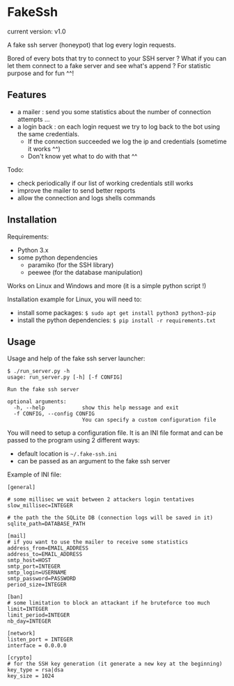 FakeSsh
========

current version: v1.0

A fake ssh server (honeypot) that log every login requests.

Bored of every bots that try to connect to your SSH server ?
What if you can let them connect to a fake server and see what's append ?
For statistic purpose and for fun ^^!


Features
---------

* a mailer : send you some statistics about the number of connection attempts ...
* a login back : on each login request we try to log back to the bot using the same credentials.
    * If the connection succeeded we log the ip and credentials (sometime it works ^^) 
    * Don't know yet what to do with that ^^
    
Todo:
* check periodically if our list of working credentials still works
* improve the mailer to send better reports
* allow the connection and logs shells commands 


Installation
-------------

Requirements:
* Python 3.x
* some python dependencies
    * paramiko (for the SSH library)
    * peewee (for the database manipulation)
    
Works on Linux and Windows and more (it is a simple python script !)
    
Installation example for Linux, you will need to:
* install some packages: `$ sudo apt get install python3 python3-pip`
* install the python dependencies: `$ pip install -r requirements.txt`


Usage
------

Usage and help of the fake ssh server launcher:

```
$ ./run_server.py -h
usage: run_server.py [-h] [-f CONFIG]

Run the fake ssh server

optional arguments:
  -h, --help            show this help message and exit
  -f CONFIG, --config CONFIG
                        You can specify a custom configuration file
```

You will need to setup a configuration file. It is an INI file format and can be passed to the program using 2 different ways:
* default location is `~/.fake-ssh.ini`
* can be passed as an argument to the fake ssh server

Example of INI file:

```
[general]

# some millisec we wait between 2 attackers login tentatives
slow_millisec=INTEGER

# the path the the SQLite DB (connection logs will be saved in it)
sqlite_path=DATABASE_PATH

[mail]
# if you want to use the mailer to receive some statistics
address_from=EMAIL_ADDRESS
address_to=EMAIL_ADDRESS
smtp_host=HOST
smtp_port=INTEGER
smtp_login=USERNAME
smtp_password=PASSWORD
period_size=INTEGER

[ban]
# some limitation to block an attackant if he bruteforce too much
limit=INTEGER
limit_period=INTEGER
nb_day=INTEGER

[network]
listen_port = INTEGER
interface = 0.0.0.0

[crypto]
# for the SSH key generation (it generate a new key at the beginning)
key_type = rsa|dsa
key_size = 1024
```
